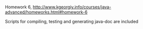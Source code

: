 Homework 6, http://www.kgeorgiy.info/courses/java-advanced/homeworks.html#homework-6

Scripts for compiling, testing and generating java-doc are included